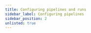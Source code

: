 ```yaml
---
title: Configuring pipelines and runs
sidebar_label: Configuring pipelines
sidebar_position: 2
unlisted: true
---
```

